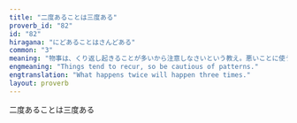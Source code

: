 ```yaml
---
title: "二度あることは三度ある"
proverb_id: "82"
id: "82"
hiragana: "にどあることはさんどある"
common: "3"
meaning: "物事は、くり返し起きることが多いから注意しなさいという教え。悪いことに使う。"
engmeaning: "Things tend to recur, so be cautious of patterns."
engtranslation: "What happens twice will happen three times."
layout: proverb
---
```


二度あることは三度ある
